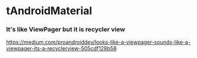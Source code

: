 # tAndroidMaterial

### It's like ViewPager but it is recycler view  
https://medium.com/proandroiddev/looks-like-a-viewpager-sounds-like-a-viewpager-its-a-recyclerview-505cdf129b58  
